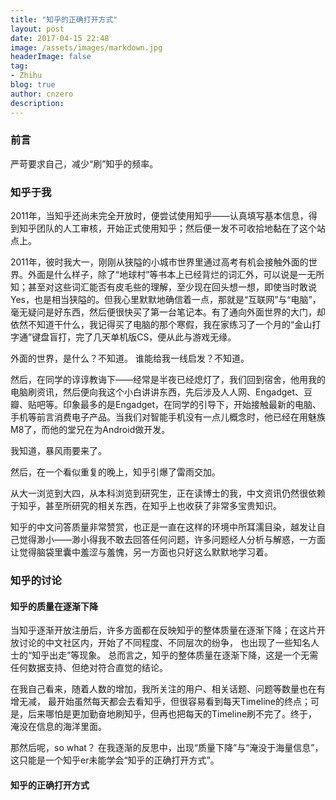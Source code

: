 ```yaml
---
title: "知乎的正确打开方式"
layout: post
date: 2017-04-15 22:48
image: /assets/images/markdown.jpg
headerImage: false
tag:
- Zhihu
blog: true
author: cnzero
description: 
---
```

### 前言
严苛要求自己，减少“刷”知乎的频率。

### 知乎于我

2011年，当知乎还尚未完全开放时，便尝试使用知乎——认真填写基本信息，得到知乎团队的人工审核，开始正式使用知乎；然后便一发不可收拾地黏在了这个站点上。

2011年，彼时我大一，刚刚从狭隘的小城市世界里通过高考有机会接触外面的世界。外面是什么样子，除了“地球村”等书本上已经背烂的词汇外，可以说是一无所知；甚至对这些词汇能否有皮毛些的理解，至少现在回头想一想，即使当时敢说Yes，也是相当狭隘的。但我心里默默地确信着一点，那就是“互联网”与“电脑”，毫无疑问是好东西，然后便很快买了第一台笔记本。有了通向外面世界的大门，却依然不知道干什么，我记得买了电脑的那个寒假，我在家练习了一个月的“金山打字通”键盘盲打，完了几天单机版CS，便从此与游戏无缘。

外面的世界，是什么？不知道。
谁能给我一线启发？不知道。

然后，在同学的谆谆教诲下——经常是半夜已经熄灯了，我们回到宿舍，他用我的电脑刷资讯，然后便向我这个小白讲讲东西，先后涉及人人网、Engadget、豆瓣、贴吧等。印象最多的是Engadget，在同学的引导下，开始接触最新的电脑、手机等前言消费电子产品。当我们对智能手机没有一点儿概念时，他已经在用魅族 M8了，而他的堂兄在为Android做开发。

我知道，暴风雨要来了。

然后，在一个看似重复的晚上，知乎引爆了雷雨交加。

从大一浏览到大四，从本科浏览到研究生，正在读博士的我，中文资讯仍然很依赖于知乎，甚至所研究的相关东西，在知乎上也收获了非常多宝贵知识。

知乎的中文问答质量非常赞赏，也正是一直在这样的环境中所耳濡目染，越发让自己觉得渺小——渺小得我不敢去回答任何问题，许多问题经人分析与解惑，一方面让觉得脑袋里囊中羞涩与羞愧，另一方面也只好这么默默地学习着。

### 知乎的讨论
#### 知乎的质量在逐渐下降
当知乎逐渐开放注册后，许多方面都在反映知乎的整体质量在逐渐下降；在这片开放讨论的中文社区内，开始了不同程度、不同层次的纷争， 也出现了一些知名人士的“知乎出走”等现象。 总而言之，知乎的整体质量在逐渐下降，这是一个无需任何数据支持、但绝对符合直觉的结论。

在我自己看来，随着人数的增加，我所关注的用户、相关话题、问题等数量也在有增无减， 最开始虽然每天都会去看知乎，但很容易看到每天Timeline的终点；可是，后来哪怕是更加勤奋地刷知乎，但再也把每天的Timeline刷不完了。终于，淹没在信息的海洋里面。

那然后呢，so what？ 在我逐渐的反思中，出现“质量下降”与“淹没于海量信息”， 这只能是一个知乎er未能学会“知乎的正确打开方式”。

#### 知乎的正确打开方式

